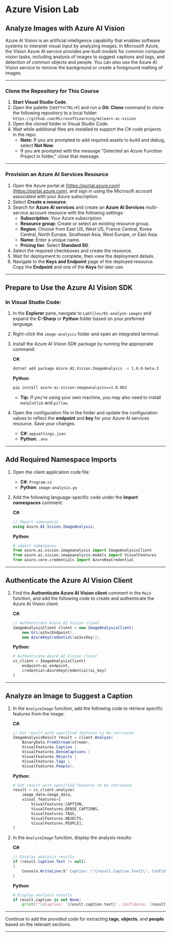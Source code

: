 # Azure Vision Lab

## **Analyze Images with Azure AI Vision**

Azure AI Vision is an artificial intelligence capability that enables software systems to interpret visual input by analyzing images. In Microsoft Azure, the Vision Azure AI service provides pre-built models for common computer vision tasks, including analysis of images to suggest captions and tags, and detection of common objects and people. You can also use the Azure AI Vision service to remove the background or create a foreground matting of images.

---

### **Clone the Repository for This Course**

1. **Start Visual Studio Code**.
2. Open the palette (`SHIFT+CTRL+P`) and run a **Git: Clone** command to clone the following repository to a local folder:  
   `https://github.com/MicrosoftLearning/mslearn-ai-vision`
3. Open the cloned folder in Visual Studio Code.
4. Wait while additional files are installed to support the C# code projects in the repo.
    - **Note:** If you are prompted to add required assets to build and debug, select **Not Now**.
    - If you are prompted with the message "Detected an Azure Function Project in folder," close that message.

---

### **Provision an Azure AI Services Resource**

1. Open the Azure portal at [https://portal.azure.com](https://portal.azure.com), and sign in using the Microsoft account associated with your Azure subscription.
2. Select **Create a resource**.
3. Search for **Azure AI services** and create an **Azure AI Services** multi-service account resource with the following settings:
    - **Subscription**: Your Azure subscription.
    - **Resource group**: Create or select an existing resource group.
    - **Region**: Choose from East US, West US, France Central, Korea Central, North Europe, Southeast Asia, West Europe, or East Asia.
    - **Name**: Enter a unique name.
    - **Pricing tier**: Select **Standard S0**.
4. Select the required checkboxes and create the resource.
5. Wait for deployment to complete, then view the deployment details.
6. Navigate to the **Keys and Endpoint** page of the deployed resource. Copy the **Endpoint** and one of the **Keys** for later use.

---

## **Prepare to Use the Azure AI Vision SDK**

### **In Visual Studio Code:**

1. In the **Explorer** pane, navigate to `Labfiles/01-analyze-images` and expand the **C-Sharp** or **Python** folder based on your preferred language.
2. Right-click the `image-analysis` folder and open an integrated terminal.
3. Install the Azure AI Vision SDK package by running the appropriate command:

   **C#**:
   ```bash
   dotnet add package Azure.AI.Vision.ImageAnalysis -v 1.0.0-beta.3
   ```

   **Python**:
   ```bash
   pip install azure-ai-vision-imageanalysis==1.0.0b3
   ```

   - **Tip:** If you're using your own machine, you may also need to install `matplotlib` and `pillow`.

4. Open the configuration file in the folder and update the configuration values to reflect the **endpoint** and **key** for your Azure AI services resource. Save your changes.
    - **C#**: `appsettings.json`
    - **Python**: `.env`

---

## **Add Required Namespace Imports**

1. Open the client application code file:
    - **C#**: `Program.cs`
    - **Python**: `image-analysis.py`
2. Add the following language-specific code under the **Import namespaces** comment:

   **C#**:
   ```csharp
   // Import namespaces
   using Azure.AI.Vision.ImageAnalysis;
   ```

   **Python**:
   ```python
   # import namespaces
   from azure.ai.vision.imageanalysis import ImageAnalysisClient
   from azure.ai.vision.imageanalysis.models import VisualFeatures
   from azure.core.credentials import AzureKeyCredential
   ```

---

## **Authenticate the Azure AI Vision Client**

1. Find the **Authenticate Azure AI Vision client** comment in the `Main` function, and add the following code to create and authenticate the Azure AI Vision client:

   **C#**:
   ```csharp
   // Authenticate Azure AI Vision client
   ImageAnalysisClient client = new ImageAnalysisClient(
       new Uri(aiSvcEndpoint),
       new AzureKeyCredential(aiSvcKey));
   ```

   **Python**:
   ```python
   # Authenticate Azure AI Vision client
   cv_client = ImageAnalysisClient(
       endpoint=ai_endpoint,
       credential=AzureKeyCredential(ai_key)
   )
   ```

---

## **Analyze an Image to Suggest a Caption**

1. In the `AnalyzeImage` function, add the following code to retrieve specific features from the image:

   **C#**:
   ```csharp
   // Get result with specified features to be retrieved
   ImageAnalysisResult result = client.Analyze(
       BinaryData.FromStream(stream),
       VisualFeatures.Caption | 
       VisualFeatures.DenseCaptions |
       VisualFeatures.Objects |
       VisualFeatures.Tags |
       VisualFeatures.People);
   ```

   **Python**:
   ```python
   # Get result with specified features to be retrieved
   result = cv_client.analyze(
       image_data=image_data,
       visual_features=[
           VisualFeatures.CAPTION,
           VisualFeatures.DENSE_CAPTIONS,
           VisualFeatures.TAGS,
           VisualFeatures.OBJECTS,
           VisualFeatures.PEOPLE],
   )
   ```

2. In the `AnalyzeImage` function, display the analysis results:

   **C#**:
   ```csharp
   // Display analysis results
   if (result.Caption.Text != null)
   {
       Console.WriteLine($" Caption: \"{result.Caption.Text}\", Confidence {result.Caption.Confidence:0.00}\n");
   }
   ```

   **Python**:
   ```python
   # Display analysis results
   if result.caption is not None:
       print(f"\nCaption: '{result.caption.text}', Confidence: {result.caption.confidence * 100:.2f}%")
   ```

---

Continue to add the provided code for extracting **tags**, **objects**, and **people** based on the relevant sections.

---
